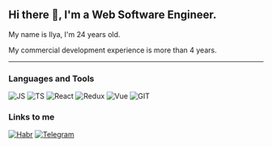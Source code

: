 ## Hi there 👋, I'm a Web Software Engineer.

My name is Ilya, I'm 24 years old.

My commercial development experience is more than 4 years.

***

### Languages and Tools
![JS](https://img.shields.io/badge/-JS-000?style=for-the-badge&logo=javascript&logoColor=FFC83D)
![TS](https://img.shields.io/badge/-TS-000?style=for-the-badge&logo=typescript&logoColor=3178c6)
![React](https://img.shields.io/badge/-React-000?style=for-the-badge&logo=react&logoColor=61dafb)
![Redux](https://img.shields.io/badge/-Redux-000?style=for-the-badge&logo=redux&logoColor=764abc)
![Vue](https://img.shields.io/badge/-Vue-000?style=for-the-badge&logo=vue.js&logoColor=4fc08d)
![GIT](https://img.shields.io/badge/-GIT-000?style=for-the-badge&logo=git&logoColor=f14e32)

### Links to me
[![Habr](https://img.shields.io/badge/-Habr_Career-000?style=for-the-badge&logo=habr&logoColor=5677fc)](https://career.habr.com/ilya-lekomtzev)
[![Telegram](https://img.shields.io/badge/-Telegram-000?style=for-the-badge&logo=telegram&logoColor=3390EC)](https://t.me/ilyalek)
